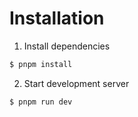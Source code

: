 # Installation

1. Install dependencies

```bash
$ pnpm install
```

2. Start development server

```bash
$ pnpm run dev
```
